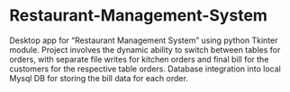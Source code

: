 # Restaurant-Management-System
Desktop app for “Restaurant Management System” using python Tkinter module. Project involves the dynamic ability to switch between tables for orders, with separate file writes for kitchen orders and final bill for the customers for the respective table orders. Database integration into local Mysql DB for storing the bill data for each order.
